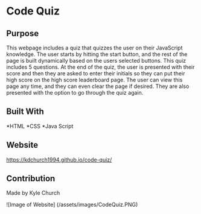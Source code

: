 # Code Quiz

## Purpose
This webpage includes a quiz that quizzes the user on their JavaScript knowledge. The user starts by hitting the start button, and the rest of the page is built dynamically based on the users selected buttons. This quiz includes 5 questions. At the end of the quiz, the user is presented with their score and then they are asked to enter their initials so they can put their high score on the high score leaderboard page. The user can view this page any time, and they can even clear the page if desired. They are also presented with the option to go through the quiz again. 

## Built With
*HTML
*CSS
*Java Script

## Website
https://kdchurch1994.github.io/code-quiz/

## Contribution
Made by Kyle Church

![Image of Website] (/assets/images/CodeQuiz.PNG)
